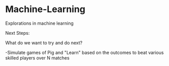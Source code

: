 # Machine-Learning
Explorations in machine learning

Next Steps:

What do we want to try and do next? 

-Simulate games of Pig and "Learn" based on the outcomes to beat various skilled players over N matches